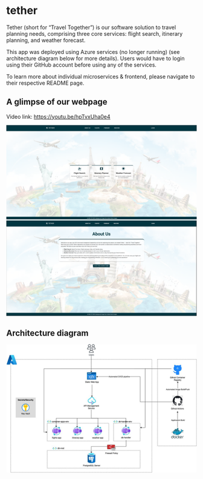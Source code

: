 # tether

Tether (short for “Travel Together”) is our software solution to travel planning needs, comprising three core services: flight search, itinerary planning, and weather forecast.

This app was deployed using Azure services (no longer running) (see architecture diagram below for more details). Users would have to login using their GitHub account before using any of the services.

To learn more about individual microservices & frontend, please navigate to their respective README page.


## A glimpse of our webpage

Video link: https://youtu.be/hpTvxUha0e4

![homepage](images/homepage.png)
![about_us](images/about_us.png)


## Architecture diagram

![architecture_diagram](images/architecture_diagram.jpeg)
